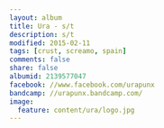 ```yaml
---
layout: album
title: Ura - s/t
description: s/t
modified: 2015-02-11
tags: [crust, screamo, spain]
comments: false
share: false
albumid: 2139577047
facebook: //www.facebook.com/urapunx
bandcamp: //urapunx.bandcamp.com/
image:
  feature: content/ura/logo.jpg
---
```

